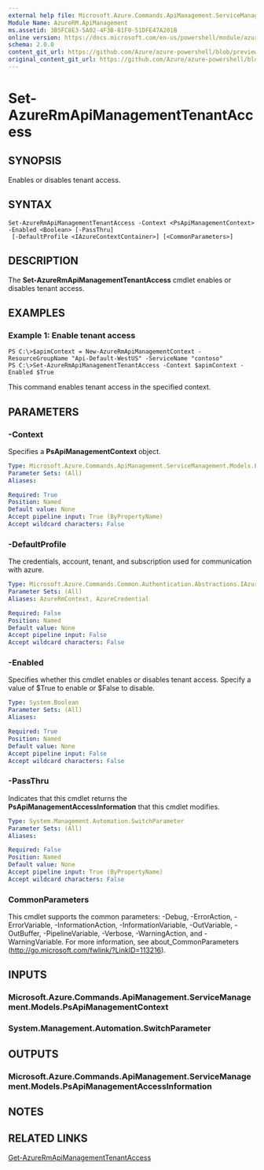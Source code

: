 ```yaml
---
external help file: Microsoft.Azure.Commands.ApiManagement.ServiceManagement.dll-Help.xml
Module Name: AzureRM.ApiManagement
ms.assetid: 3B5FC8E3-5A02-4F3B-81F0-51DFE47A201B
online version: https://docs.microsoft.com/en-us/powershell/module/azurerm.apimanagement/set-azurermapimanagementtenantaccess
schema: 2.0.0
content_git_url: https://github.com/Azure/azure-powershell/blob/preview/src/ResourceManager/ApiManagement/Commands.ApiManagement/help/Set-AzureRmApiManagementTenantAccess.md
original_content_git_url: https://github.com/Azure/azure-powershell/blob/preview/src/ResourceManager/ApiManagement/Commands.ApiManagement/help/Set-AzureRmApiManagementTenantAccess.md
---
```


# Set-AzureRmApiManagementTenantAccess

## SYNOPSIS
Enables or disables tenant access.

## SYNTAX

```
Set-AzureRmApiManagementTenantAccess -Context <PsApiManagementContext> -Enabled <Boolean> [-PassThru]
 [-DefaultProfile <IAzureContextContainer>] [<CommonParameters>]
```

## DESCRIPTION
The **Set-AzureRmApiManagementTenantAccess** cmdlet enables or disables tenant access.

## EXAMPLES

### Example 1: Enable tenant access
```
PS C:\>$apimContext = New-AzureRmApiManagementContext -ResourceGroupName "Api-Default-WestUS" -ServiceName "contoso"
PS C:\>Set-AzureRmApiManagementTenantAccess -Context $apimContext -Enabled $True
```

This command enables tenant access in the specified context.

## PARAMETERS

### -Context
Specifies a **PsApiManagementContext** object.

```yaml
Type: Microsoft.Azure.Commands.ApiManagement.ServiceManagement.Models.PsApiManagementContext
Parameter Sets: (All)
Aliases:

Required: True
Position: Named
Default value: None
Accept pipeline input: True (ByPropertyName)
Accept wildcard characters: False
```

### -DefaultProfile
The credentials, account, tenant, and subscription used for communication with azure.

```yaml
Type: Microsoft.Azure.Commands.Common.Authentication.Abstractions.IAzureContextContainer
Parameter Sets: (All)
Aliases: AzureRmContext, AzureCredential

Required: False
Position: Named
Default value: None
Accept pipeline input: False
Accept wildcard characters: False
```

### -Enabled
Specifies whether this cmdlet enables or disables tenant access.
Specify a value of $True to enable or $False to disable.

```yaml
Type: System.Boolean
Parameter Sets: (All)
Aliases:

Required: True
Position: Named
Default value: None
Accept pipeline input: False
Accept wildcard characters: False
```

### -PassThru
Indicates that this cmdlet returns the **PsApiManagementAccessInformation** that this cmdlet modifies.

```yaml
Type: System.Management.Automation.SwitchParameter
Parameter Sets: (All)
Aliases:

Required: False
Position: Named
Default value: None
Accept pipeline input: True (ByPropertyName)
Accept wildcard characters: False
```

### CommonParameters
This cmdlet supports the common parameters: -Debug, -ErrorAction, -ErrorVariable, -InformationAction, -InformationVariable, -OutVariable, -OutBuffer, -PipelineVariable, -Verbose, -WarningAction, and -WarningVariable. For more information, see about_CommonParameters (http://go.microsoft.com/fwlink/?LinkID=113216).

## INPUTS

### Microsoft.Azure.Commands.ApiManagement.ServiceManagement.Models.PsApiManagementContext

### System.Management.Automation.SwitchParameter

## OUTPUTS

### Microsoft.Azure.Commands.ApiManagement.ServiceManagement.Models.PsApiManagementAccessInformation

## NOTES

## RELATED LINKS

[Get-AzureRmApiManagementTenantAccess](./Get-AzureRmApiManagementTenantAccess.md)


